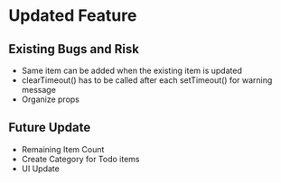 # Updated Feature




## Existing Bugs and Risk
- Same item can be added when the existing item is updated
- clearTimeout() has to be called after each setTimeout() for warning message
- Organize props

## Future Update
- Remaining Item Count
- Create Category for Todo items
- UI Update
